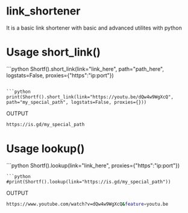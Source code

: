 # link_shortener
It is a basic link shortener with basic and advanced utilites with python
# Usage short_link()

´´´python
Shortf().short_link(link="link_here", path="path_here", logstats=False, proxies={"https":"ip:port"})
```

```python
print(Shortf().short_link(link="https://youtu.be/dQw4w9WgXcQ", path="my_special_path", logstats=False, proxies={}))
```

OUTPUT
```bash
https://is.gd/my_special_path
```

# Usage lookup()
´´´python
Shortf().lookup(link="link_here", proxies={"https":"ip:port"})
```
```python
#print(Shortf().lookup(link="https://is.gd/my_special_path"))
```
OUTPUT
```bash
https://www.youtube.com/watch?v=dQw4w9WgXcQ&feature=youtu.be
```
